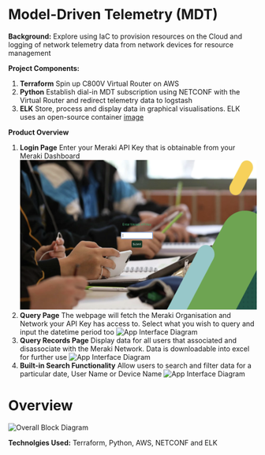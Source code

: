 # Model-Driven Telemetry (MDT)

**Background:** Explore using IaC to provision resources on the Cloud and logging of network telemetry data from network devices for resource management 
<br/>

**Project Components:** 
1. **Terraform** Spin up C800V Virtual Router on AWS
2. **Python** Establish dial-in MDT subscription using NETCONF with the Virtual Router and redirect telemetry data to logstash
3. **ELK** Store, process and display data in graphical visualisations. ELK uses an open-source container [image](https://github.com/deviantony/docker-elk)
   
**Product Overview**<br />
1. **Login Page** Enter your Meraki API Key that is obtainable from your Meraki Dashboard
![App Interface Diagram](https://github.com/jiajiacisco/MerakiStudentPresence/blob/main/images/p3.png)
3. **Query Page** The webpage will fetch the Meraki Organisation and Network your API Key has access to. Select what you wish to query and input the datetime period too
![App Interface Diagram](https://github.com/jiajiacisco/MerakiStudentPresence/tree/main/images/p4.png)
4. **Query Records Page** Display data for all users that associated and disassociate with the Meraki Network. Data is downloadable into excel for further use
![App Interface Diagram](https://github.com/jiajiacisco/MerakiStudentPresence/tree/main/images/p5.png)
5. **Built-in Search Functionality** Allow users to search and filter data for a particular date, User Name or Device Name 
![App Interface Diagram](https://github.com/jiajiacisco/MerakiStudentPresence/tree/main/images/p6.png)

# Overview <br />
![Overall Block Diagram](https://github.com/jiajiacisco/NetOps/tree/main/MDTimages/a.png)


**Technolgies Used:** 
Terraform, Python, AWS, NETCONF and ELK



